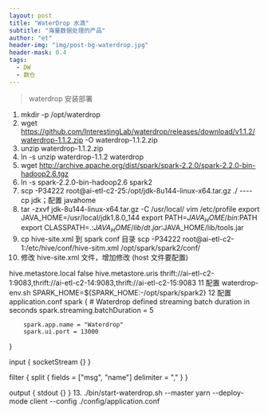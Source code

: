 ```yaml
---
layout: post
title: "WaterDrop 水滴"
subtitle: "海量数据处理的产品"
author: "et"
header-img: "img/post-bg-waterdrop.jpg"
header-mask: 0.4
tags:
  - DW
  - 数仓
---
```


> waterdrop  安装部署


 1.   mkdir -p  /opt/waterdrop
 2.   wget https://github.com/InterestingLab/waterdrop/releases/download/v1.1.2/waterdrop-1.1.2.zip -O waterdrop-1.1.2.zip
   3.   unzip waterdrop-1.1.2.zip 
   4.   ln -s  unzip waterdrop-1.1.2  waterdrop
   5.   wget http://archive.apache.org/dist/spark/spark-2.2.0/spark-2.2.0-bin-hadoop2.6.tgz
   6.    ln -s spark-2.2.0-bin-hadoop2.6 spark2
   7.  scp -P34222 root@ai-etl-c2-25:/opt/jdk-8u144-linux-x64.tar.gz  ./                         ----cp jdk；配置 javahome
   8.   tar -zxvf jdk-8u144-linux-x64.tar.gz  -C  /usr/local/
         vim /etc/profile
      export JAVA_HOME=/usr/local/jdk1.8.0_144
      export PATH=$JAVA_HOME/bin:$PATH
      export CLASSPATH=.:$JAVA_HOME/lib/dt.jar:$JAVA_HOME/lib/tools.jar
  9.   cp  hive-site.xml   到 spark conf 目录
       scp -P34222 root@ai-etl-c2-1:/etc/hive/conf/hive-sitm.xml   /opt/spark/spark2/conf/
 10.   修改 hive-site.xml  文件，增加修改     (host 文件要配置)
<property>
        <name>hive.metastore.local</name>
        <value>false</value>
</property>
<property>
        <name>hive.metastore.uris</name>
         <value>thrift://ai-etl-c2-1:9083,thrift://ai-etl-c2-14:9083,thrift://ai-etl-c2-15:9083</value>
</property>
11    配置 waterdrop-env.sh
        SPARK_HOME=${SPARK_HOME:-/opt/spark/spark2}
12 配置application.conf
    spark {
        # Waterdrop defined streaming batch duration in seconds
        spark.streaming.batchDuration = 5

        spark.app.name = "Waterdrop"
        spark.ui.port = 13000
}

input {
        socketStream {}
}

filter {
        split {
                fields = ["msg", "name"]
                delimiter = ","
        }
}

output {
        stdout {}
}
13.   ./bin/start-waterdrop.sh --master yarn --deploy-mode client --config ./config/application.conf 
